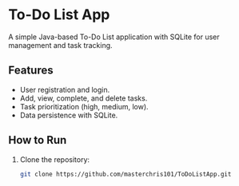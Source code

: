 # To-Do List App

A simple Java-based To-Do List application with SQLite for user management and task tracking.

## Features
- User registration and login.
- Add, view, complete, and delete tasks.
- Task prioritization (high, medium, low).
- Data persistence with SQLite.

## How to Run
1. Clone the repository:
   ```bash
   git clone https://github.com/masterchris101/ToDoListApp.git
